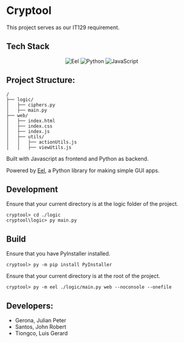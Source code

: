 # Cryptool

This project serves as our IT129 requirement.

## Tech Stack

<div align="center">

![Eel](https://img.shields.io/badge/eel-000000?style=for-the-badge&logo=python&logoColor=white)
![Python](https://img.shields.io/badge/python-3670A0?style=for-the-badge&logo=python&logoColor=ffdd54)
![JavaScript](https://img.shields.io/badge/javascript-%23323330.svg?style=for-the-badge&logo=javascript&logoColor=%23F7DF1E)


</div>

## Project Structure:

```text
/
├── logic/
│   ├── ciphers.py
│   ├── main.py
├── web/
│   ├── index.html
│   ├── index.css
│   ├── index.js
│   ├── utils/
│   │   ├── actionUtils.js
│   │   ├── viewUtils.js
```

Built with Javascript as frontend and Python as backend.

Powered by [Eel](https://github.com/python-eel/Eel), a Python library for making simple GUI apps.

## Development

Ensure that your current directory is at the logic folder of the project.

```shell
cryptool> cd ./logic
cryptool\logic> py main.py
```

## Build

Ensure that you have PyInstaller installed.

```shell
cryptool> py -m pip install PyInstaller
```

Ensure that your current directory is at the root of the project.

```shell
cryptool> py -m eel ./logic/main.py web --noconsole --onefile
```

## Developers:

- Gerona, Julian Peter
- Santos, John Robert
- Tiongco, Luis Gerard
